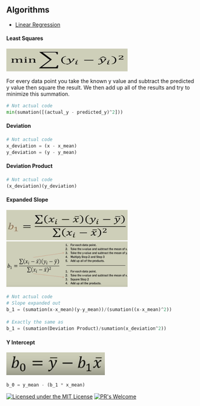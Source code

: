 ## Algorithms

* [Linear Regression](https://github.com/Jadams29/ML_From_Scratch/tree/master/Linear_Regression)


#### Least Squares

<img src="img/Least_Square_Formula.png" width="320" height="60">

For every data point you take the known y value and subtract the predicted y value then square the result.
We then add up all of the results and try to minimize this summation.

```python
# Not actual code
min(sumation([(actual_y - predicted_y)^2]))
```

#### Deviation

```python
# Not actual code
x_deviation = (x - x_mean)
y_deviation = (y - y_mean)
```

#### Deviation Product

```python
# Not actual code
(x_deviation)(y_deviation)
```

#### Expanded Slope

<img src="img/Expanded_Slope_Formula.png" width="320" height="80">

<img src="img/Expanded_Slope_Formula_Explained.png" width="320" height="120">

```python
# Not actual code
# Slope expanded out
b_1 = (sumation(x-x_mean)(y-y_mean))/(sumation((x-x_mean)^2))

# Exactly the same as
b_1 = (sumation(Deviation Product)/sumation(x_deviation^2))
```

#### Y Intercept

<img src="img/Y_Intercept.png" width="260" height="60">

```python
b_0 = y_mean - (b_1 * x_mean)
```



[![Licensed under the MIT License](https://img.shields.io/badge/License-MIT-blue.svg)](https://github.com/Microsoft/BosqueLanguage/blob/master/LICENSE.txt)
[![PR's Welcome](https://img.shields.io/badge/PRs%20-welcome-brightgreen.svg)](#contribute)
